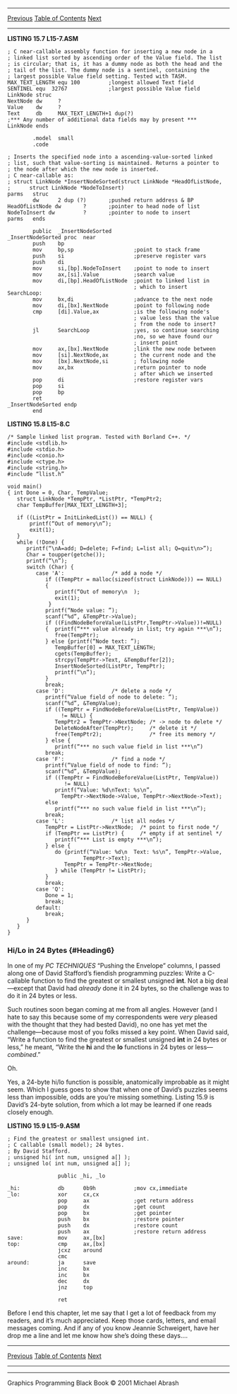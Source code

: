   ------------------------ --------------------------------- --------------------
  [Previous](15-03.html)   [Table of Contents](index.html)   [Next](16-01.html)
  ------------------------ --------------------------------- --------------------

**LISTING 15.7 L15-7.ASM**

    ; C near-callable assembly function for inserting a new node in a
    ; linked list sorted by ascending order of the Value field. The list
    ; is circular; that is, it has a dummy node as both the head and the
    ; tail of the list. The dummy node is a sentinel, containing the
    ; largest possible Value field setting. Tested with TASM.
    MAX_TEXT_LENGTH equ 100         ;longest allowed Text field
    SENTINEL equ  32767             ;largest possible Value field
    LinkNode struc
    NextNode dw     ?
    Value    dw     ?
    Text     db     MAX_TEXT_LENGTH+1 dup(?)
    ;*** Any number of additional data fields may by present ***
    LinkNode ends

            .model  small
            .code

    ; Inserts the specified node into a ascending-value-sorted linked
    ; list, such that value-sorting is maintained. Returns a pointer to
    ; the node after which the new node is inserted.
    ; C near-callable as:
    ; struct LinkNode *InsertNodeSorted(struct LinkNode *HeadOfListNode,
    ;      struct LinkNode *NodeToInsert)
    parms   struc
            dw      2 dup (?)       ;pushed return address & BP
    HeadOfListNode dw       ?       ;pointer to head node of list
    NodeToInsert dw         ?       ;pointer to node to insert
    parms   ends

            public  _InsertNodeSorted
    _InsertNodeSorted proc  near
            push    bp
            mov     bp,sp                   ;point to stack frame
            push    si                      ;preserve register vars
            push    di
            mov     si,[bp].NodeToInsert    ;point to node to insert
            mov     ax,[si].Value           ;search value
            mov     di,[bp].HeadOfListNode  ;point to linked list in
                                            ; which to insert
    SearchLoop:
            mov     bx,di                   ;advance to the next node
            mov     di,[bx].NextNode        ;point to following node
            cmp     [di].Value,ax           ;is the following node's
                                            ; value less than the value
                                            ; from the node to insert?
            jl      SearchLoop              ;yes, so continue searching
                                            ;no, so we have found our
                                            ; insert point
            mov     ax,[bx].NextNode        ;link the new node between
            mov     [si].NextNode,ax        ; the current node and the
            mov     [bx].NextNode,si        ; following node
            mov     ax,bx                   ;return pointer to node
                                            ; after which we inserted
            pop     di                      ;restore register vars
            pop     si
            pop     bp
            ret
    _InsertNodeSorted endp
            end

**LISTING 15.8 L15-8.C**

    /* Sample linked list program. Tested with Borland C++. */
    #include <stdlib.h>
    #include <stdio.h>
    #include <conio.h>
    #include <ctype.h>
    #include <string.h>
    #include “llist.h”

    void main()
    { int Done = 0, Char, TempValue;
       struct LinkNode *TempPtr, *ListPtr, *TempPtr2;
       char TempBuffer[MAX_TEXT_LENGTH+3];

       if ((ListPtr = InitLinkedList()) == NULL) {
           printf(“Out of memory\n”);
           exit(1);
       }
       while (!Done) {
          printf(“\nA=add; D=delete; F=find; L=list all; Q=quit\n>”);
          Char = toupper(getche());
          printf(“\n”);
          switch (Char) {
             case 'A':               /* add a node */
                if ((TempPtr = malloc(sizeof(struct LinkNode))) == NULL)
                {
                   printf(“Out of memory\n  );
                   exit(1);
                 }
                printf(“Node value: ”);
                scanf(“%d”, &TempPtr->Value);
                if ((FindNodeBeforeValue(ListPtr,TempPtr->Value))!=NULL)
                {  printf(“*** value already in list; try again ***\n”);
                   free(TempPtr);
                } else {printf(“Node text: ”);
                   TempBuffer[0] = MAX_TEXT_LENGTH;
                   cgets(TempBuffer);
                   strcpy(TempPtr->Text, &TempBuffer[2]);
                   InsertNodeSorted(ListPtr, TempPtr);
                   printf(“\n”);
                }
                break;
             case 'D':               /* delete a node */
                printf(“Value field of node to delete: ”);
                scanf(“%d”, &TempValue);
                if ((TempPtr = FindNodeBeforeValue(ListPtr, TempValue))
                     != NULL) {
                   TempPtr2 = TempPtr->NextNode; /* -> node to delete */
                   DeleteNodeAfter(TempPtr);     /* delete it */
                   free(TempPtr2);               /* free its memory */
                } else {
                   printf(“*** no such value field in list ***\n”)
                break;
             case 'F':               /* find a node */
                printf(“Value field of node to find: ”);
                scanf(“%d”, &TempValue);
                if ((TempPtr = FindNodeBeforeValue(ListPtr, TempValue))
                      != NULL)
                   printf(“Value: %d\nText: %s\n”,
                     TempPtr->NextNode->Value, TempPtr->NextNode->Text);
                else
                   printf(“*** no such value field in list ***\n”);
                break;
             case 'L':               /* list all nodes */
                TempPtr = ListPtr->NextNode;  /* point to first node */
                if (TempPtr == ListPtr) {     /* empty if at sentinel */
                   printf(“*** List is empty ***\n”);
                } else {
                   do {printf(“Value: %d\n  Text: %s\n”, TempPtr->Value,
                            TempPtr->Text);
                      TempPtr = TempPtr->NextNode;
                   } while (TempPtr != ListPtr);
                }
                break;
             case 'Q':
                Done = 1;
                break;
             default:
                break;
          }
       }
    }

### Hi/Lo in 24 Bytes {#Heading6}

In one of my *PC TECHNIQUES* “Pushing the Envelope” columns, I passed
along one of David Stafford’s fiendish programming puzzles: Write a
C-callable function to find the greatest or smallest unsigned **int**.
Not a big deal—except that David had *already* done it in 24 bytes, so
the challenge was to do it in 24 bytes or less.

Such routines soon began coming at me from all angles. However (and I
hate to say this because some of my correspondents were *very* pleased
with the thought that they had bested David), no one has yet met the
challenge—because most of you folks missed a key point. When David said,
“Write a function to find the greatest or smallest unsigned **int** in
24 bytes or less,” he meant, “Write the **hi** and the **lo** functions
in 24 bytes or less—*combined*.”

Oh.

Yes, a 24-byte hi/lo function is possible, anatomically improbable as it
might seem. Which I guess goes to show that when one of David’s puzzles
seems less than impossible, odds are you’re missing something. Listing
15.9 is David’s 24-byte solution, from which a lot may be learned if one
reads closely enough.

**LISTING 15.9 L15-9.ASM**

    ; Find the greatest or smallest unsigned int.
    ; C callable (small model); 24 bytes.
    ; By David Stafford.
    ; unsigned hi( int num, unsigned a[] );
    ; unsigned lo( int num, unsigned a[] );

                    public _hi, _lo

    _hi:            db      0b9h            ;mov cx,immediate
    _lo:            xor     cx,cx
                    pop     ax              ;get return address
                    pop     dx              ;get count
                    pop     bx              ;get pointer
                    push    bx              ;restore pointer
                    push    dx              ;restore count
                    push    ax              ;restore return address
    save:           mov     ax,[bx]
    top:            cmp     ax,[bx]
                    jcxz    around
                    cmc
    around:         ja      save
                    inc     bx
                    inc     bx
                    dec     dx
                    jnz     top

                    ret

Before I end this chapter, let me say that I get a lot of feedback from
my readers, and it’s much appreciated. Keep those cards, letters, and
email messages coming. And if any of you know Jeannie Schweigert, have
her drop me a line and let me know how she’s doing these days....

  ------------------------ --------------------------------- --------------------
  [Previous](15-03.html)   [Table of Contents](index.html)   [Next](16-01.html)
  ------------------------ --------------------------------- --------------------

* * * * *

Graphics Programming Black Book © 2001 Michael Abrash

